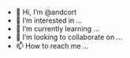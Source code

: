 - 👋 Hi, I’m @andcort
- 👀 I’m interested in ...
- 🌱 I’m currently learning ...
- 💞️ I’m looking to collaborate on ...
- 📫 How to reach me ...

<!---
andcort/andcort is a ✨ special ✨ repository because its `README.md` (this file) appears on your GitHub profile.
You can click the Preview link to take a look at your changes.
--->
